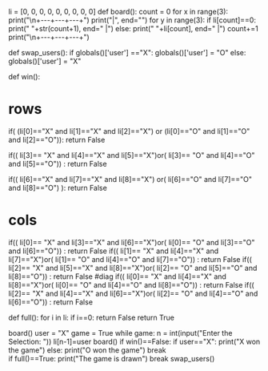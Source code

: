 li = [0, 0, 0, 0, 0, 0, 0, 0, 0]
def board():
  count = 0
  for x in range(3):
    print("\n+---+---+---+")
    print("|", end="")
    for y in range(3):
      if li[count]==0:
        print(" "+str(count+1),  end=" |")
      else:
        print(" "+li[count], end=" |")
      count+=1
  print("\n+---+---+---+")

def swap_users():
  if globals()['user'] =="X":
    globals()['user'] = "O"
  else:
    globals()['user'] = "X"

def win():
  # rows
  if( (li[0]=="X" and li[1]=="X" and li[2]=="X") or (li[0]=="O" and li[1]=="O" and li[2]=="O")):
    return False

  if(( li[3]== "X" and li[4]=="X" and li[5]=="X")or( li[3]== "O" and li[4]=="O" and li[5]=="O")) :
    return False

  if(( li[6]=="X" and li[7]=="X" and li[8]=="X") or( li[6]=="O" and li[7]=="O" and li[8]=="O") ):
    return False
  # cols
  if(( li[0]== "X" and li[3]=="X" and li[6]=="X")or( li[0]== "O" and li[3]=="O" and li[6]=="O")) :
    return False
  if(( li[1]== "X" and li[4]=="X" and li[7]=="X")or( li[1]== "O" and li[4]=="O" and li[7]=="O")) :
    return False
  if(( li[2]== "X" and li[5]=="X" and li[8]=="X")or( li[2]== "O" and li[5]=="O" and li[8]=="O")) :
    return False
  #diag
  if(( li[0]== "X" and li[4]=="X" and li[8]=="X")or( li[0]== "O" and li[4]=="O" and li[8]=="O")) :
    return False
  if(( li[2]== "X" and li[4]=="X" and li[6]=="X")or( li[2]== "O" and li[4]=="O" and li[6]=="O")) :
    return False

def full():
  for i in li:
    if i==0:
      return False
  return True
      

board()
user = "X"
game = True
while game:
  n = int(input("Enter the Selection: "))
  li[n-1]=user
  board()
  if win()==False:
    if user=="X":
      print("X won the game")
    else: 
      print("O won the game")
    break   
  if full()==True:
    print("The game is drawn")
    break
  swap_users()
